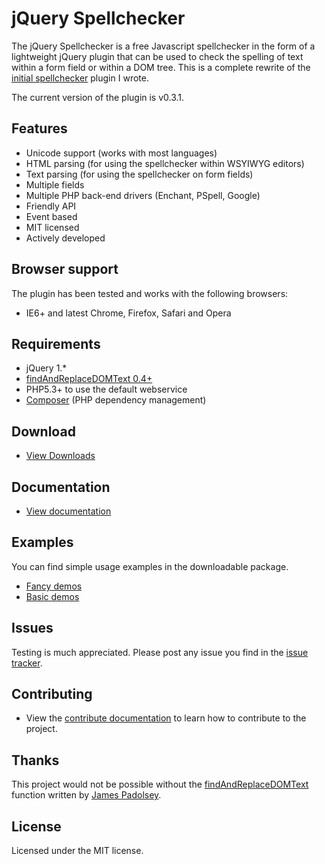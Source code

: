 # jQuery Spellchecker

The jQuery Spellchecker is a free Javascript spellchecker in the form of a lightweight jQuery plugin that can be used to check the spelling of text within a form field or within a DOM tree.
This is a complete rewrite of the [initial spellchecker](http://code.google.com/p/jquery-spellchecker/) plugin I wrote.

The current version of the plugin is v0.3.1.

## Features

* Unicode support (works with most languages)
* HTML parsing (for using the spellchecker within WSYIWYG editors)
* Text parsing (for using the spellchecker on form fields)
* Multiple fields
* Multiple PHP back-end drivers (Enchant, PSpell, Google)
* Friendly API
* Event based
* MIT licensed
* Actively developed


## Browser support

The plugin has been tested and works with the following browsers:

* IE6+ and latest Chrome, Firefox, Safari and Opera

## Requirements

* jQuery 1.*
* [findAndReplaceDOMText 0.4+](https://github.com/padolsey/findAndReplaceDOMText)
* PHP5.3+ to use the default webservice
* [Composer](https://getcomposer.org/) (PHP dependency management)

## Download

* [View Downloads](http://jquery-spellchecker.badsyntax.co/downloads.html)

## Documentation

* [View documentation](https://github.com/badsyntax/jquery-spellchecker/wiki/Documentation)

## Examples

You can find simple usage examples in the downloadable package.

* [Fancy demos](http://jquery-spellchecker.badsyntax.co)
* [Basic demos](http://jquery-spellchecker.badsyntax.co/basic)


## Issues

Testing is much appreciated. Please post any issue you find in the [issue tracker](https://github.com/badsyntax/jquery-spellchecker/issues).

## Contributing

* View the [contribute documentation](https://github.com/badsyntax/jquery-spellchecker/blob/master/CONTRIBUTING.md) to learn how to contribute to the project.

## Thanks

This project would not be possible without the [findAndReplaceDOMText](https://github.com/padolsey/findAndReplaceDOMText) function written by [James Padolsey](https://github.com/padolsey).

## License

Licensed under the MIT license.
